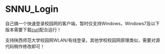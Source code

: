 # SNNU_Login

自己搞一个快速登录校园网的客户端，暂时仅支持Windows，Windows7及以下版本需要下载[curl](https://raw.githubusercontent.com/HXHGTS/SNNU_Login/main/curl.exe)配合运行！

支持陕西师范大学校园网WLAN/有线登录，其他学校校园网原理类似，需要对源代码稍作修改即可！
